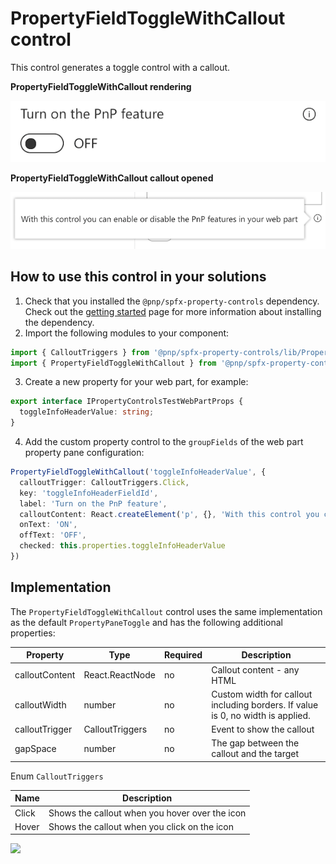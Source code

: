# PropertyFieldToggleWithCallout control

This control generates a toggle control with a callout.

**PropertyFieldToggleWithCallout rendering**

![Toggle field with callout](../assets/togglefieldwithcallout.png)


**PropertyFieldToggleWithCallout callout opened**

![Toggle field with callout opened](../assets/togglefieldwithcallout-open.png)

## How to use this control in your solutions

1. Check that you installed the `@pnp/spfx-property-controls` dependency. Check out the [getting started](../getting-started) page for more information about installing the dependency.
2. Import the following modules to your component:

```TypeScript
import { CalloutTriggers } from '@pnp/spfx-property-controls/lib/PropertyFieldHeader';
import { PropertyFieldToggleWithCallout } from '@pnp/spfx-property-controls/lib/PropertyFieldToggleWithCallout';
```

3. Create a new property for your web part, for example:

```TypeScript
export interface IPropertyControlsTestWebPartProps {
  toggleInfoHeaderValue: string;
}
```

4. Add the custom property control to the `groupFields` of the web part property pane configuration:

```TypeScript
PropertyFieldToggleWithCallout('toggleInfoHeaderValue', {
  calloutTrigger: CalloutTriggers.Click,
  key: 'toggleInfoHeaderFieldId',
  label: 'Turn on the PnP feature',
  calloutContent: React.createElement('p', {}, 'With this control you can enable or disable the PnP features in your web part'),
  onText: 'ON',
  offText: 'OFF',
  checked: this.properties.toggleInfoHeaderValue
})
```

## Implementation

The `PropertyFieldToggleWithCallout` control uses the same implementation as the default `PropertyPaneToggle` and has the following additional properties:

| Property | Type | Required | Description |
| ---- | ---- | ---- | ---- |
| calloutContent | React.ReactNode | no | Callout content - any HTML |
| calloutWidth | number | no | Custom width for callout including borders. If value is 0, no width is applied. |
| calloutTrigger | CalloutTriggers | no | Event to show the callout |
| gapSpace | number | no | The gap between the callout and the target |

Enum `CalloutTriggers`

| Name | Description |
| ---- | ---- |
| Click | Shows the callout when you hover over the icon |
| Hover | Shows the callout when you click on the icon |


![](https://telemetry.sharepointpnp.com/sp-dev-fx-property-controls/wiki/PropertyFieldToggleWithCallout)
